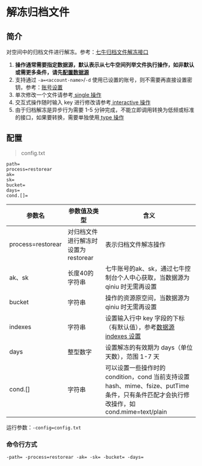 # 解冻归档文件

## 简介
对空间中的归档文件进行解冻。参考：[七牛归档文件解冻接口](https://developer.qiniu.com/kodo/api/6380/restore-archive)  
1. **操作通常需要指定数据源，默认表示从七牛空间列举文件执行操作，如非默认或需更多条件，请先[配置数据源](datasource.md)**  
2. 支持通过 `-a=<account-name>`/`-d` 使用已设置的账号，则不需要再直接设置密钥，参考：[账号设置](../README.md#账号设置)  
3. 单次修改一个文件请参考[ single 操作](single.md)  
4. 交互式操作随时输入 key 进行修改请参考[ interactive 操作](interactive.md)  
5. 由于归档解冻是异步行为需要 1-5 分钟完成，不能立即调用转换为低频或标准的接口，如果要转换，需要单独使用[ type 操作](type.md)  

## 配置
> config.txt
```
path=
process=restorear
ak=
sk=
bucket=
days=
cond.[]=
```  
|参数名|参数值及类型 | 含义|  
|-----|-------|-----|  
|process=restorear| 对归档文件进行解冻时设置为 restorear| 表示归档文件解冻操作|  
|ak、sk|长度40的字符串|七牛账号的ak、sk，通过七牛控制台个人中心获取，当数据源为 qiniu 时无需再设置|  
|bucket| 字符串| 操作的资源原空间，当数据源为 qiniu 时无需再设置|  
|indexes|字符串| 设置输入行中 key 字段的下标（有默认值），参考[数据源 indexes 设置](datasource.md#1-公共参数)|  
|days| 整型数字| 设置解冻的有效期为 days（单位天数），范围 1-7 天|  
|cond.[]| 字符串| 可以设置一些操作时的 condition，cond 当前支持设置 hash、mime、fsize、putTime 条件，只有条件匹配才会执行修改操作，如 cond.mime=text/plain|  

运行参数：`-config=config.txt`

### 命令行方式
```
-path= -process=restorear -ak= -sk= -bucket= -days=  
```
